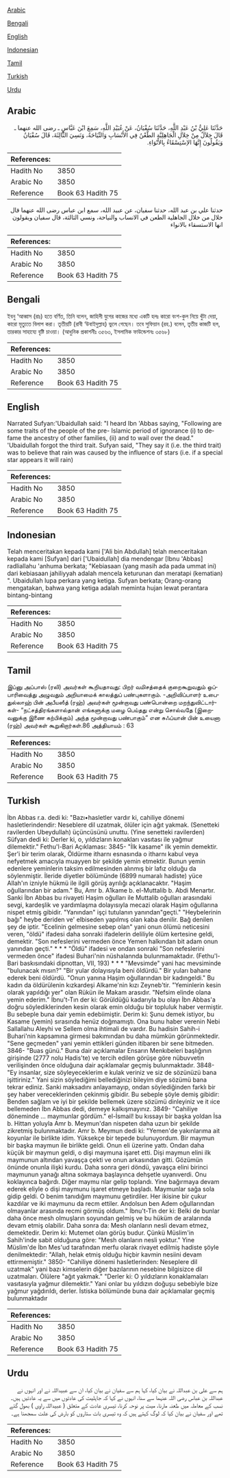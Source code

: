 [Arabic](#arabic)

[Bengali](#bengali)

[English](#english)

[Indonesian](#indonesian)

[Tamil](#tamil)

[Turkish](#turkish)

[Urdu](#urdu)

## Arabic


<div dir="rtl" lang="ar" style={{fontSize:'larger',backgroundColor:'#f8f9fa',padding:20}}>
حَدَّثَنَا عَلِيُّ بْنُ عَبْدِ اللَّهِ، حَدَّثَنَا سُفْيَانُ، عَنْ عُبَيْدِ اللَّهِ، سَمِعَ ابْنَ عَبَّاسٍ ـ رضى الله عنهما ـ قَالَ خِلاَلٌ مِنْ خِلاَلِ الْجَاهِلِيَّةِ الطَّعْنُ فِي الأَنْسَابِ وَالنِّيَاحَةُ، وَنَسِيَ الثَّالِثَةَ، قَالَ سُفْيَانُ وَيَقُولُونَ إِنَّهَا الاِسْتِسْقَاءُ بِالأَنْوَاءِ‏.‏
</div>
<div style={{backgroundColor:'#f8f9fa',padding:20, marginBottom: 10}}><table> <thead> <tr> <th>References:</th> <th></th> </tr> </thead> <tbody><tr><td>Hadith No</td><td>3850</td></tr><tr><td>Arabic No</td><td>3850</td></tr><tr><td>Reference</td><td>Book 63 Hadith 75</td></tr></tbody></table></div>


<div dir="rtl" lang="ar" style={{fontSize:'larger',backgroundColor:'#f8f9fa',padding:20}}>
حدثنا علي بن عبد الله، حدثنا سفيان، عن عبيد الله، سمع ابن عباس رضى الله عنهما قال خلال من خلال الجاهلية الطعن في الانساب والنياحة، ونسي الثالثة، قال سفيان ويقولون انها الاستسقاء بالانواء
</div>
<div style={{backgroundColor:'#f8f9fa',padding:20, marginBottom: 10}}><table> <thead> <tr> <th>References:</th> <th></th> </tr> </thead> <tbody><tr><td>Hadith No</td><td>3850</td></tr><tr><td>Arabic No</td><td>3850</td></tr><tr><td>Reference</td><td>Book 63 Hadith 75</td></tr></tbody></table></div>

## Bengali


<div dir="ltr" lang="bn" style={{fontSize:'larger',backgroundColor:'#f8f9fa',padding:20}}>
ইবনু ‘আব্বাস (রাঃ) হতে বর্ণিত, তিনি বলেন, জাহিলী যুগের কাজের মধ্যে একটি হলঃ কারো বংশ-কুল নিয়ে খুঁটা দেয়া, কারো মৃত্যুতে বিলাপ করা। তৃতীয়টি (রাবী ‘উবাইদুল্লাহ) ভুলে গেছেন। তবে সুফিয়ান (রহ.) বলেন, তৃতীয় কাজটি হল, তারকার সাহায্যে বৃষ্টি চাওয়া। (আধুনিক প্রকাশনীঃ ৩৫৬৩, ইসলামিক ফাউন্ডেশনঃ ৩৫৬৮)
</div>
<div style={{backgroundColor:'#f8f9fa',padding:20, marginBottom: 10}}><table> <thead> <tr> <th>References:</th> <th></th> </tr> </thead> <tbody><tr><td>Hadith No</td><td>3850</td></tr><tr><td>Arabic No</td><td>3850</td></tr><tr><td>Reference</td><td>Book 63 Hadith 75</td></tr></tbody></table></div>

## English


<div dir="ltr" lang="en" style={{fontSize:'larger',backgroundColor:'#f8f9fa',padding:20}}>
Narrated Sufyan:'Ubaidullah said: "I heard Ibn 'Abbas saying, "Following are some traits of the people of the pre- Islamic period of ignorance (i) to defame the ancestry of other families, (ii) and to wail over the dead." 'Ubaidullah forgot the third trait. Sufyan said, "They say it (i.e. the third trait) was to believe that rain was caused by the influence of stars (i.e. if a special star appears it will rain)
</div>
<div style={{backgroundColor:'#f8f9fa',padding:20, marginBottom: 10}}><table> <thead> <tr> <th>References:</th> <th></th> </tr> </thead> <tbody><tr><td>Hadith No</td><td>3850</td></tr><tr><td>Arabic No</td><td>3850</td></tr><tr><td>Reference</td><td>Book 63 Hadith 75</td></tr></tbody></table></div>

## Indonesian


<div dir="ltr" lang="id" style={{fontSize:'larger',backgroundColor:'#f8f9fa',padding:20}}>
Telah menceritakan kepada kami ['Ali bin Abdullah] telah menceritakan kepada kami [Sufyan] dari ['Ubaidullah] dia mendengar [Ibnu 'Abbas] radliallahu 'anhuma berkata; "Kebiasaan (yang masih ada pada ummat ini) dari kebiasaan jahiliyyah adalah mencela keturunan dan meratapi (kematian) ". Ubaidullah lupa perkara yang ketiga. Sufyan berkata; Orang-orang mengatakan, bahwa yang ketiga adalah meminta hujan lewat perantara bintang-bintang
</div>
<div style={{backgroundColor:'#f8f9fa',padding:20, marginBottom: 10}}><table> <thead> <tr> <th>References:</th> <th></th> </tr> </thead> <tbody><tr><td>Hadith No</td><td>3850</td></tr><tr><td>Arabic No</td><td>3850</td></tr><tr><td>Reference</td><td>Book 63 Hadith 75</td></tr></tbody></table></div>

## Tamil


<div dir="ltr" lang="ta" style={{fontSize:'larger',backgroundColor:'#f8f9fa',padding:20}}>
இப்னு அப்பாஸ் (ரலி) அவர்கள் கூறியதாவது: பிறர் வமிசத்தைக் குறைகூறுவதும் ஒப்பாரிவைத்து அழுவதும் அறியாமைக் காலத்துப் பண்புகளாகும். -அறிவிப்பாளர் உபைதுல்லாஹ் பின் அபீயஸீத் (ரஹ்) அவர்கள் மூன்றாவது பண்பொன்றை மறந்துவிட்டார்கள்- “நட்சத்திரங்களால்தான் எங்களுக்கு மழை பெய்தது என்று சொல்வதே (இறைவனுக்கு இணை கற்பிக்கும்) அந்த மூன்றாவது பண்பாகும்” என சுஃப்யான் பின் உயைனா (ரஹ்) அவர்கள் கூறுகிறார்கள்.86 அத்தியாயம் : 63
</div>
<div style={{backgroundColor:'#f8f9fa',padding:20, marginBottom: 10}}><table> <thead> <tr> <th>References:</th> <th></th> </tr> </thead> <tbody><tr><td>Hadith No</td><td>3850</td></tr><tr><td>Arabic No</td><td>3850</td></tr><tr><td>Reference</td><td>Book 63 Hadith 75</td></tr></tbody></table></div>

## Turkish


<div dir="ltr" lang="tr" style={{fontSize:'larger',backgroundColor:'#f8f9fa',padding:20}}>
İbn Abbas r.a. dedi ki: "Bazı•hasletler vardır ki, cahiliye dönemi hasletlerindendir: Neseblere dil uzatmak, ölüler için ağıt yakmak. (Senetteki ravilerden Ubeydullah) üçüncüsünü unuttu. (Yine senetteki ravilerden) Süfyan dedi ki: Derler ki, o, yıldızların konakları vasıtası ile yağmur dilemektir." Fethu'l-Bari Açıklaması: 3845- "İlk kasame" ilk yemin demektir. Şer'i bir terim olarak, Öldürme itharnı esnasında o itharnı kabul veya nefyetmek amacıyla muayyen bir şekilde yemin etmektir. Bunun yemin edenlere yeminlerin taksim edilmesinden alınmış bir lafız olduğu da söylenmiştir. İleride diyetler bölümünde (6899 numaralı hadiste) yüce Allah'ın izniyle hükmü ile ilgili görüş ayrılığı açıklanacaktır. "Haşim oğullarından bir adam." Bu, Amr b. A1kame b. el-Muttalib b. Abdi Menartır. Sanki İbn Abbas bu rivayeti Haşim oğulları ile Muttalib oğulları arasındaki sevgi, kardeşlik ve yardımlaşma dolayısıyla mecazi olarak Haşim oğullarına nispet etmiş gibidir. "Yanından" işçi tutulanın yanından"geçti." "Heybelerinin bağı" heybe deriden ve' elbiseden yapılmış olan kaba denilir. Bağ denilen şey de iptir. "Ecelinin gelmesine sebep olan" yani onun ölümü neticesini veren, "öldü" ifadesi daha sonraki ifadelerin deliliyle ölüm kertesine geldi, demektir. "Son nefeslerini vermeden önce Yemen halkından bit adam onun yanından geçti." * * * "Öldü" ifadesi ve ondan sonraki "Son nefeslerini vermeden önce" ifadesi Buhari'nin nüshalannda bulunmamaktadır. (Fethu'l-Bari baskısındaki dipnottan, VII, 193) * * * "Mevsimde" yani hac mevsiminde "bulunacak mısın?" "Bir yular dolayısıyla beni öldürdü." Bir yuları bahane ederek beni öldürdü. "Onun yanına Haşim oğullarından bir kadıngeldi." Bu kadın da öldürülenin kızkardeşi Alkame'nin kızı Zeyneb'tir. "Yeminlerin kesin olarak yapıldığı yer" olan Rükün ile Makam arasıdır. "Nefsim elinde olana yemin ederim." İbnu't-Tın der ki: Görüldüğü kadarıyla bu olayı İbn Abbas'a doğru söylediklerinden kesin olarak emin olduğu bir topluluk haber vermiştir. Bu sebeple buna dair yemin edebiimiştir. Derim ki: Şunu demek istiyor, bu Kasame (yemin) sırasında henüz doğmamıştı. Ona bunu haber verenin Nebi Sallallahu Aleyhi ve Sellem olma ihtimali de vardır. Bu hadisin Sahih-i Buhari'nin kapsamına girmesi bakımından bu daha mümkün görünmektedir. "Sene geçmeden" yani yemin ettikleri günden itibaren bir sene bitmeden. 3846- "Buas günü." Buna dair açıklamalar Ensarın Menkıbeleri başlığının girişinde (2777 nolu Hadis'te) ve tercih edilen görüşe göre nübuvvetin verilişinden önce olduğuna dair açıklamalar geçmiş bulunmaktadır. 3848- "Ey insanlar, size söyleyeceklerim e kulak veriniz ve siz de sözünüzü bana işittiriniz." Yani sizin söylediğimi bellediğinizi bileyim diye sözümü bana tekrar ediniz. Sanki maksadını anlayamayıp, ondan söylediğinden farklı bir şey haber vereceklerinden çekinmiş gibidir. Bu sebeple şöyle demiş gibidir: Benden sağlam ve iyi bir şekilde bellemek üzere sözümü dinleyiniz ve it ıice bellemeden İbn Abbas dedi, demeye kalkışmayınız. 3849- "Cahiliye döneminde ... maymunlar gördüm." el-İsmail! bu kıssayı bir başka yoldan İsa b. Hittan yoluyla Amr b. Meymun'dan nispeten daha uzun bir şekilde zikretmiş bulunmaktadır. Amr b. Meymun dedi ki: "Yemen'de yakınlarıma ait koyunlar ile birlikte idim. Yüksekçe bir tepede bulunuyordum. Bir maymun bir başka maymun ile birlikte geldi. Onun eli üzerine yattı. Ondan daha küçük bir maymun geldi, o dişi maymuna işaret etti. Dişi maymun elini ilk maymunun altından yavaşça çekti ve onun arkasından gitti. Gözümün önünde onunla ilişki kurdu. Daha sonra geri döndü, yavaşça elini birinci maymunun yanağı altına sokmaya başlayınca dehşetle uyanıverdi. Onu koklayınca bağırdı. Diğer maymu nlar gelip toplandı. Yine bağırmaya devam ederek eliyle o dişi maymunu işaret etmeye başladı. Maymunlar sağa sola gidip geldi. O benim tanıdığım maymunu getirdiler. Her ikisine bir çukur kazdılar ve iki maymunu da recm ettiler. Andolsun ben Adem oğullarından olmayanlar arasında recmi görmüş oldum." İbnu't-Tin der ki: Belki de bunlar daha önce mesh olmuşların soyundan gelmiş ve bu hüküm de aralarında devam etmiş olabilir. Daha sonra da: Mesh olanların nesli devam etmez, demektedir. Derim ki: Mutemet olan görüş budur. Çünkü Müslim'in Sahih'inde sabit olduğuna göre: "Mesh olanların nesli yoktur." Yine Müslim'de İbn Mes'ud tarafından merfu olarak rivayet edilmiş hadiste şöyle denilmektedir: "Allah, helak etmiş olduğu hiçbir kavmin nesiini devam ettirmemiştir." 3850- "Cahiliye dönemi hasletlerinden: Neseplere dil uzatmak" yani bazı kimselerin diğer bazılarının nesebine bilgisizce dil uzatmaları. Ölülere "ağıt yakmak." "Derler ki: O yıldızların konaklamaları vasıtasıyla yağmur dilemektir." Yani onlar bu yıldızın doğuşu sebebiyle bize yağmur yağdırıldı, derler. İstiska bölümünde buna dair açıklamalar geçmiş bulunmaktadır
</div>
<div style={{backgroundColor:'#f8f9fa',padding:20, marginBottom: 10}}><table> <thead> <tr> <th>References:</th> <th></th> </tr> </thead> <tbody><tr><td>Hadith No</td><td>3850</td></tr><tr><td>Arabic No</td><td>3850</td></tr><tr><td>Reference</td><td>Book 63 Hadith 75</td></tr></tbody></table></div>

## Urdu


<div dir="rtl" lang="ur" style={{fontSize:'larger',backgroundColor:'#f8f9fa',padding:20}}>
ہم سے علی بن عبداللہ نے بیان کیا، کہا ہم سے سفیان نے بیان کیا، ان سے عبیداللہ نے اور انہوں نے عبداللہ بن عباس رضی اللہ عنہما سے سنا، انہوں نے کہا کہ جاہلیت کی عادتوں میں سے یہ عادتیں ہیں۔ نسب کے معاملہ میں طعنہ مارنا، میت پر نوحہ کرنا، تیسری عادت کے متعلق ( عبیداللہ راوی ) بھول گئے تھے اور سفیان نے بیان کیا کہ لوگ کہتے ہیں کہ وہ تیسری بات ستاروں کو بارش کی علت سمجھنا ہے۔
</div>
<div style={{backgroundColor:'#f8f9fa',padding:20, marginBottom: 10}}><table> <thead> <tr> <th>References:</th> <th></th> </tr> </thead> <tbody><tr><td>Hadith No</td><td>3850</td></tr><tr><td>Arabic No</td><td>3850</td></tr><tr><td>Reference</td><td>Book 63 Hadith 75</td></tr></tbody></table></div>